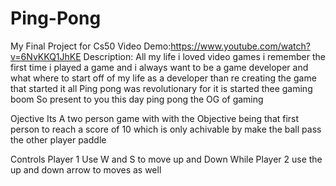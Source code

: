 # Ping-Pong
My Final Project  for Cs50
Video Demo:https://www.youtube.com/watch?v=6NvKKQ1JhKE
Description:
All my life i loved video games i remember the first time i played a game and i always want to be a game developer
and what where to start off of my life as a developer than re creating the game that started it all Ping pong was revolutionary for it is started thee gaming boom
So  present to you this day ping pong the OG of gaming

Ojective
Its A two person game with with the Objective being that first person to reach a score of 10
which is only achivable by make the ball pass the other player paddle

Controls
Player 1 Use W and S to move up and Down While Player 2 use the up and down arrow to moves as well
